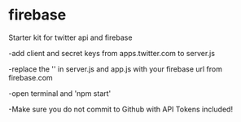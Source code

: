 # firebase
Starter kit for twitter api and firebase

-add client and secret keys from apps.twitter.com to server.js

-replace the '<url>' in server.js and app.js with your firebase url from firebase.com

-open terminal and 'npm start'

-Make sure you do not commit to Github with API Tokens included!
